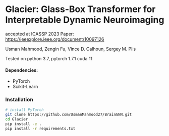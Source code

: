 # Glacier: Glass-Box Transformer for Interpretable Dynamic Neuroimaging


accepted at ICASSP 2023
Paper: https://ieeexplore.ieee.org/document/10097126


Usman Mahmood, Zengin Fu, Vince D. Calhoun, Sergey M. Plis



Tested on python 3.7, pytorch 1.7.1 cuda 11

#### Dependencies:
* PyTorch
* Scikit-Learn


### Installation 

```bash
# install PyTorch
git clone https://github.com/UsmanMahmood27/BrainGNN.git
cd Glacier
pip install -e .
pip install -r requirements.txt
```


